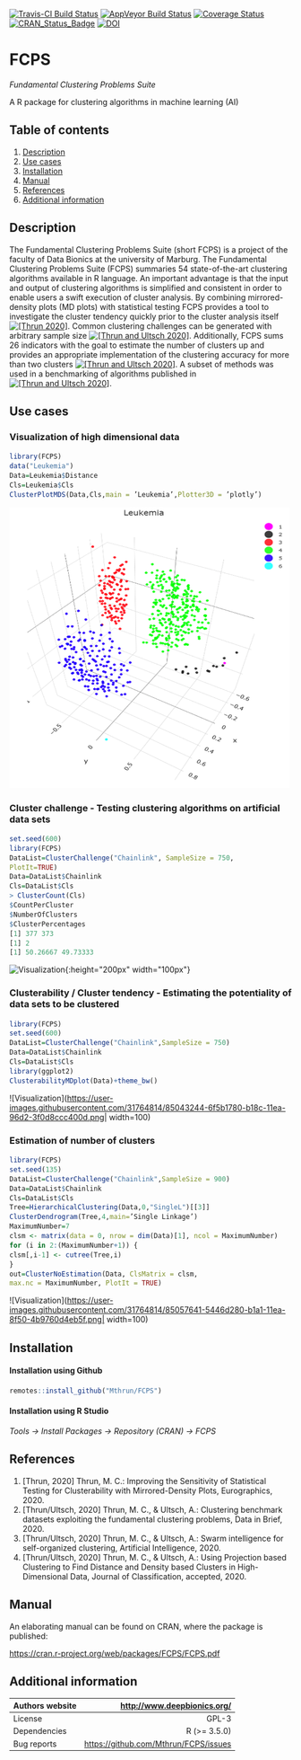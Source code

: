 [![Travis-CI Build Status](https://travis-ci.org/privefl/bigstatsr.svg?branch=master)](https://travis-ci.org/privefl/bigstatsr)
[![AppVeyor Build Status](https://ci.appveyor.com/api/projects/status/github/privefl/bigstatsr?branch=master&svg=true)](https://ci.appveyor.com/project/privefl/bigstatsr)
[![Coverage Status](https://img.shields.io/codecov/c/github/privefl/bigstatsr/master.svg)](https://codecov.io/github/privefl/bigstatsr?branch=master)
[![CRAN_Status_Badge](http://www.r-pkg.org/badges/version/FCPS)](https://cran.r-project.org/package=FCPS)
[![DOI](https://zenodo.org/badge/doi/10.1093/bioinformatics/bty185.svg)](https://doi.org/10.1093/bioinformatics/bty185)


# FCPS

*Fundamental Clustering Problems Suite*

A R package for clustering algorithms in machine learning (AI)

## Table of contents



1. [Description](#description)
2. [Use cases](#use-cases)
3. [Installation](#installation)
4. [Manual](#manual)
5. [References](#references)
6. [Additional information](#additional-information)


## Description

The Fundamental Clustering Problems Suite (short FCPS) is a project of the faculty of Data Bionics at the university of Marburg.
The Fundamental Clustering Problems Suite (FCPS) summaries 54 state-of-the-art clustering algorithms available in R language. An important advantage is that the input and output of clustering algorithms is simplified and consistent in order to enable users a swift execution of cluster analysis. By combining mirrored-density plots (MD plots) with statistical testing FCPS provides a tool to investigate the cluster tendency quickly prior to the cluster analysis itself
[![[Thrun 2020]](https://doi.org/10.2312/mlvis.20201102)](https://doi.org/10.2312/mlvis.20201102).
Common clustering challenges can be generated with arbitrary sample size
[![[Thrun and Ultsch 2020]](https://doi.org/10.1016/j.dib.2020.105501)](https://doi.org/10.1016/j.dib.2020.105501).
Additionally, FCPS sums 26 indicators with the goal to estimate the number of clusters up and provides an appropriate implementation of the clustering accuracy for more than two clusters
[![[Thrun and Ultsch 2020]](https://doi.org/10.1016/j.artint.2020.103237)](https://doi.org/10.1016/j.artint.2020.103237).
A subset of methods was used in a benchmarking of algorithms published in
[![[Thrun and Ultsch 2020]](missingdoi)](missingdoi).


## Use cases

### Visualization of high dimensional data

```R
library(FCPS)
data("Leukemia")
Data=Leukemia$Distance
Cls=Leukemia$Cls
ClusterPlotMDS(Data,Cls,main = ’Leukemia’,Plotter3D = ’plotly’)
```


<img src="/img/Fig0.png" width="500" height="500">

### Cluster challenge - Testing clustering algorithms on artificial data sets

```R
set.seed(600)
library(FCPS)
DataList=ClusterChallenge("Chainlink", SampleSize = 750,
PlotIt=TRUE)
Data=DataList$Chainlink
Cls=DataList$Cls
> ClusterCount(Cls)
$CountPerCluster
$NumberOfClusters
$ClusterPercentages
[1] 377 373
[1] 2
[1] 50.26667 49.73333
```
![Visualization](https://user-images.githubusercontent.com/31764814/85043227-68cca000-b18c-11ea-822a-528f55227025.png){:height="200px" width="100px"}


### Clusterability / Cluster tendency - Estimating the potentiality of data sets to be clustered

```R
library(FCPS)
set.seed(600)
DataList=ClusterChallenge("Chainlink",SampleSize = 750)
Data=DataList$Chainlink
Cls=DataList$Cls
library(ggplot2)
ClusterabilityMDplot(Data)+theme_bw()
```

![Visualization](https://user-images.githubusercontent.com/31764814/85043244-6f5b1780-b18c-11ea-96d2-3f0d8ccc400d.png| width=100)


### Estimation of number of clusters

```R
library(FCPS)
set.seed(135)
DataList=ClusterChallenge("Chainlink",SampleSize = 900)
Data=DataList$Chainlink
Cls=DataList$Cls
Tree=HierarchicalClustering(Data,0,"SingleL")[[3]]
ClusterDendrogram(Tree,4,main=’Single Linkage’)
MaximumNumber=7
clsm <- matrix(data = 0, nrow = dim(Data)[1], ncol = MaximumNumber)
for (i in 2:(MaximumNumber+1)) {
clsm[,i-1] <- cutree(Tree,i)
}
out=ClusterNoEstimation(Data, ClsMatrix = clsm,
max.nc = MaximumNumber, PlotIt = TRUE)
```

![Visualization](https://user-images.githubusercontent.com/31764814/85057641-5446d280-b1a1-11ea-8f50-4b9760d4eb5f.png| width=100)


## Installation

#### Installation using Github


```R
remotes::install_github("Mthrun/FCPS")
```

#### Installation using R Studio

*Tools -> Install Packages -> Repository (CRAN) -> FCPS*


## References

1. [Thrun, 2020] Thrun, M. C.: Improving the Sensitivity of Statistical Testing for Clusterability with Mirrored-Density Plots, Eurographics, 2020.
2. [Thrun/Ultsch, 2020] Thrun, M. C., & Ultsch, A.: Clustering benchmark datasets exploiting the fundamental clustering problems, Data in Brief, 2020.
3. [Thrun/Ultsch, 2020] Thrun, M. C., & Ultsch, A.: Swarm intelligence for self-organized clustering, Artificial Intelligence, 2020.
4. [Thrun/Ultsch, 2020]  Thrun, M. C., & Ultsch, A.: Using Projection based Clustering to Find Distance and Density based Clusters in High-Dimensional Data, Journal of Classification, accepted, 2020.


## Manual

An elaborating manual can be found on CRAN, where the package is published:

https://cran.r-project.org/web/packages/FCPS/FCPS.pdf

## Additional information

| Authors website  | http://www.deepbionics.org/           |
| ---------------- |--------------------------------------:|
| License          | GPL-3                                 |
| Dependencies     | R (>= 3.5.0)                          |
| Bug reports      | https://github.com/Mthrun/FCPS/issues |

